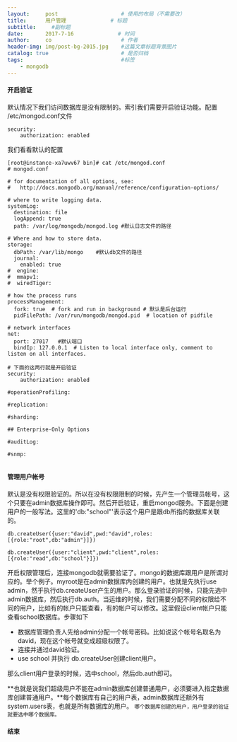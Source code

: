 ```yaml
---
layout:     post                    # 使用的布局（不需要改）
title:      用户管理              # 标题 
subtitle:     #副标题
date:       2017-7-16              # 时间
author:     co                      # 作者
header-img: img/post-bg-2015.jpg    #这篇文章标题背景图片
catalog: true                       # 是否归档
tags:                               #标签
    - mongodb
---
```

#### 开启验证
默认情况下我们访问数据库是没有限制的。索引我们需要开启验证功能。配置 /etc/mongod.conf文件
```
security:
	authorization: enabled 

```
我们看看默认的配置

```
[root@instance-xa7uwv67 bin]# cat /etc/mongod.conf
# mongod.conf

# for documentation of all options, see:
#   http://docs.mongodb.org/manual/reference/configuration-options/

# where to write logging data.
systemLog:
  destination: file
  logAppend: true
  path: /var/log/mongodb/mongod.log #默认日志文件的路径

# Where and how to store data.
storage:
  dbPath: /var/lib/mongo	#默认db文件的路径
  journal:
    enabled: true
#  engine:
#  mmapv1:
#  wiredTiger:

# how the process runs
processManagement:
  fork: true  # fork and run in background # 默认是后台运行
  pidFilePath: /var/run/mongodb/mongod.pid  # location of pidfile

# network interfaces
net:
  port: 27017 	#默认端口
  bindIp: 127.0.0.1  # Listen to local interface only, comment to listen on all interfaces.

# 下面的这两行就是开启验证
security:
	authorization: enabled 

#operationProfiling:

#replication:

#sharding:

## Enterprise-Only Options

#auditLog:

#snmp:


```

#### 管理用户帐号
默认是没有权限验证的。所以在没有权限限制的时候，先产生一个管理员帐号，这个只要在admin数据库操作即可。然后开启验证，重启mongod服务。下面是创建用户的一般写法。这里的'db:"school"'表示这个用户是跟db所指的数据库关联的。
```
db.createUser({user:"david",pwd:"david",roles:[{role:"root",db:"admin"}]}) 

db.createUser({user:"client",pwd:"client",roles:[{role:"read",db:"school"}]})
```

开启权限管理后，连接mongodb就需要验证了。mongo的数据库跟用户是所谓对应的。举个例子。myroot是在admin数据库内创建的用户。也就是先执行use admin，然乎执行db.createUser产生的用户。那么登录验证的时候，只能先选中admin数据库，然后执行db.auth。当运维的时候，我们需要分配不同的权限给不同的用户，比如有的帐户只能查看，有的帐户可以修改。这里假设client帐户只能查看school数据库。步骤如下
- 数据库管理负责人先给admin分配一个帐号密码。比如说这个帐号名取名为 david，现在这个帐号就变成超级权限了。
- 连接并通过david验证。
- use school 并执行 db.createUser创建client用户。

那么client用户登录的时候，选中school，然后db.auth即可。 

**也就是说我们超级用户不能在admin数据库创建普通用户，必须要进入指定数据库创建普通用户。**每个数据库有自己的用户表，admin数据库还额外有 system.users表，也就是所有数据库的用户。 `哪个数据库创建的用户，用户登录的验证就要选中哪个数据库。`




#### 结束


